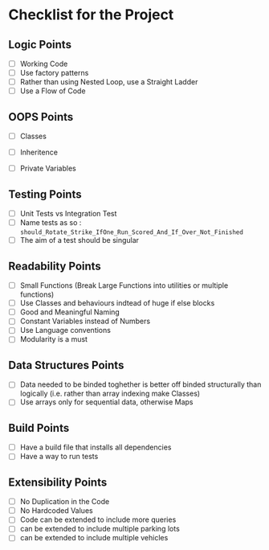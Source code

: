 # Checklist for the Project

## Logic Points

- [ ] Working Code
- [ ] Use factory patterns
- [ ] Rather than using Nested Loop, use a Straight Ladder
- [ ] Use a Flow of Code

## OOPS Points

- [ ] Classes
- [ ] Inheritence
- [ ] Private Variables


## Testing Points

- [ ] Unit Tests vs Integration Test
- [ ] Name tests as so : `should_Rotate_Strike_IfOne_Run_Scored_And_If_Over_Not_Finished`
- [ ] The aim of a test should be singular

## Readability Points

- [ ] Small Functions (Break Large Functions into utilities or multiple functions)
- [ ] Use Classes and behaviours indtead of huge if else blocks
- [ ] Good and Meaningful Naming
- [ ] Constant Variables instead of Numbers
- [ ] Use Language conventions
- [ ] Modularity is a must

## Data Structures Points

- [ ] Data needed to be binded toghether is better off binded structurally than logically (i.e. rather than array indexing make Classes)
- [ ] Use arrays only for sequential data, otherwise Maps

## Build Points

- [ ] Have a build file that installs all dependencies
- [ ] Have a way to run tests

## Extensibility Points

- [ ] No Duplication in the Code
- [ ] No Hardcoded Values
- [ ] Code can be extended to include more queries
- [ ] can be extended to include multiple parking lots
- [ ] can be extended to include multiple vehicles
